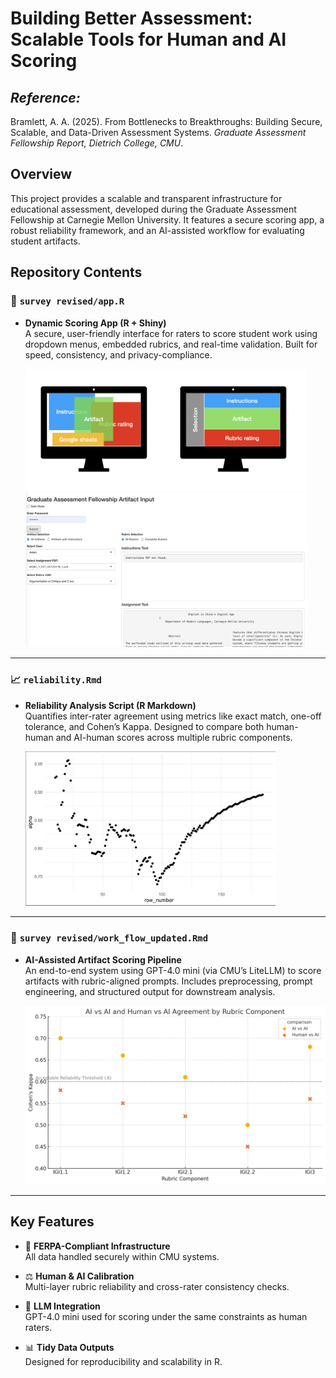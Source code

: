 # Building Better Assessment: Scalable Tools for Human and AI Scoring

## *Reference:*
Bramlett, A. A. (2025). From Bottlenecks to Breakthroughs: Building Secure, Scalable, and Data-Driven Assessment Systems. *Graduate Assessment Fellowship Report, Dietrich College, CMU*.

## Overview
This project provides a scalable and transparent infrastructure for educational assessment, developed during the Graduate Assessment Fellowship at Carnegie Mellon University. It features a secure scoring app, a robust reliability framework, and an AI-assisted workflow for evaluating student artifacts.

## Repository Contents

### 🧩 `survey revised/app.R`
- **Dynamic Scoring App (R + Shiny)**  
  A secure, user-friendly interface for raters to score student work using dropdown menus, embedded rubrics, and real-time validation. Built for speed, consistency, and privacy-compliance.

  <img src="figures/rating_app.png" alt="Shiny App Interface solution" width="450">
  <img src="figures/rubric_scoring.png" alt="Shiny App Interface" width="450">

---

### 📈 `reliability.Rmd`
- **Reliability Analysis Script (R Markdown)**  
  Quantifies inter-rater agreement using metrics like exact match, one-off tolerance, and Cohen’s Kappa. Designed to compare both human-human and AI-human scores across multiple rubric components.

  <img src="figures/overal_reliability.png" alt="Reliability Output" width="400">

---

### 🧠 `survey revised/work_flow_updated.Rmd`
- **AI-Assisted Artifact Scoring Pipeline**  
  An end-to-end system using GPT-4.0 mini (via CMU’s LiteLLM) to score artifacts with rubric-aligned prompts. Includes preprocessing, prompt engineering, and structured output for downstream analysis.

  <img src="figures/AI vs AI and Human vs AI Agreement by Rubric Component.png" alt="AI Scoring Workflow" width="500">

---

## Key Features
- 🔐 **FERPA-Compliant Infrastructure**  
  All data handled securely within CMU systems.

- ⚖️ **Human & AI Calibration**  
  Multi-layer rubric reliability and cross-rater consistency checks.

- 🤖 **LLM Integration**  
  GPT-4.0 mini used for scoring under the same constraints as human raters.

- 📊 **Tidy Data Outputs**  
  Designed for reproducibility and scalability in R.
